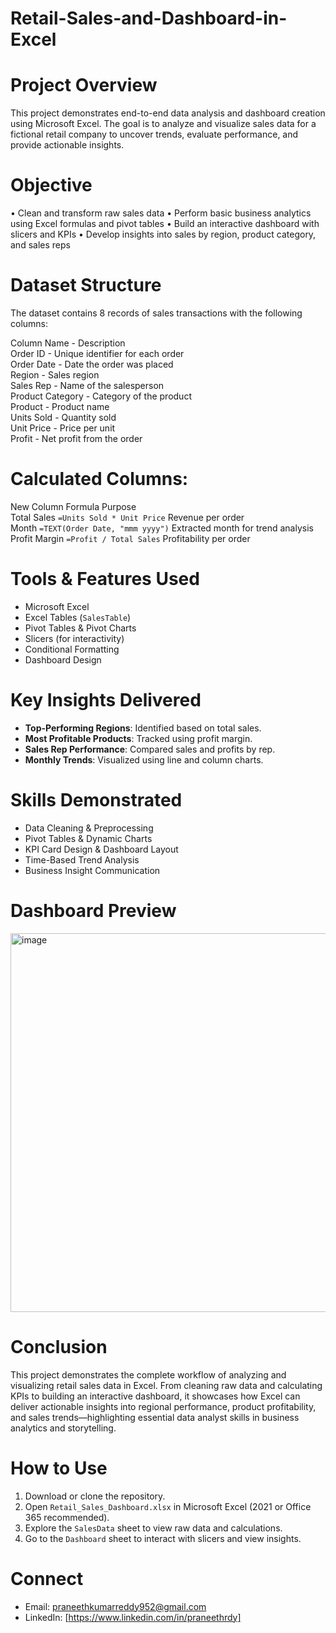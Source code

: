 # Retail-Sales-and-Dashboard-in-Excel

# Project Overview
This project demonstrates end-to-end data analysis and dashboard creation using Microsoft Excel. The goal is to analyze and visualize sales data for a fictional retail company to uncover trends, evaluate performance, and provide actionable insights.

# Objective
•	Clean and transform raw sales data
•	Perform basic business analytics using Excel formulas and pivot tables
•	Build an interactive dashboard with slicers and KPIs
•	Develop insights into sales by region, product category, and sales reps

# Dataset Structure
The dataset contains 8 records of sales transactions with the following columns:

Column Name                                     -                                      Description                          
Order ID                                        -                          Unique identifier for each order     
Order Date                                      -                               Date the order was placed    
Region                                          -                                     Sales region                        
Sales Rep                                       -                               Name of the salesperson              
Product Category                                -                                  Category of the product        
Product                                         -                                     Product name                         
Units Sold                                      -                                      Quantity sold                        
Unit Price                                      -                                    Price per unit                       
Profit                                          -                               Net profit from the order          

# Calculated Columns:

New Column                        Formula                                        Purpose                                 
Total Sales                `=Units Sold * Unit Price`                         Revenue per order                       
Month                   `=TEXT(Order Date, "mmm yyyy")`               Extracted month for trend analysis     
Profit Margin              `=Profit / Total Sales`                         Profitability per order                 


# Tools & Features Used
- Microsoft Excel
- Excel Tables (`SalesTable`)
- Pivot Tables & Pivot Charts
- Slicers (for interactivity)
- Conditional Formatting
- Dashboard Design

# Key Insights Delivered
- **Top-Performing Regions**: Identified based on total sales.
- **Most Profitable Products**: Tracked using profit margin.
- **Sales Rep Performance**: Compared sales and profits by rep.
- **Monthly Trends**: Visualized using line and column charts.

# Skills Demonstrated
-  Data Cleaning & Preprocessing  
-  Pivot Tables & Dynamic Charts  
-  KPI Card Design & Dashboard Layout  
-  Time-Based Trend Analysis  
-  Business Insight Communication


# Dashboard Preview
<img width="900" height="606" alt="image" src="https://github.com/user-attachments/assets/a799061b-a434-4004-be54-87eba7cda68a" />

# Conclusion
This project demonstrates the complete workflow of analyzing and visualizing retail sales data in Excel. From cleaning raw data and calculating KPIs to building an interactive dashboard, it showcases how Excel can deliver actionable insights into regional performance, product profitability, and sales trends—highlighting essential data analyst skills in business analytics and storytelling.

# How to Use
1. Download or clone the repository.
2. Open `Retail_Sales_Dashboard.xlsx` in Microsoft Excel (2021 or Office 365 recommended).
3. Explore the `SalesData` sheet to view raw data and calculations.
4. Go to the `Dashboard` sheet to interact with slicers and view insights.

# Connect
- Email: praneethkumarreddy952@gmail.com  
- LinkedIn: [https://www.linkedin.com/in/praneethrdy]
